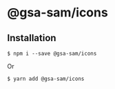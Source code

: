 # @gsa-sam/icons

## Installation

```
$ npm i --save @gsa-sam/icons
```

Or

```
$ yarn add @gsa-sam/icons
```